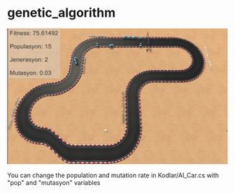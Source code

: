 # genetic_algorithm

![](ss.PNG)

You can change the population and mutation rate in Kodlar/AI_Car.cs with "pop" and "mutasyon" variables
